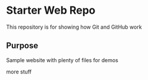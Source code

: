 # Starter Web Repo

This repository is for showing how Git and GitHub work

## Purpose

Sample website with plenty of files for demos

more stuff